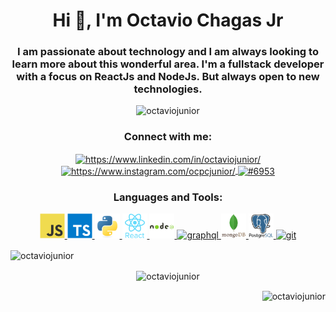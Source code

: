 <h1 align="center">Hi 👋, I'm Octavio Chagas Jr</h1>
<h3 align="center">I am passionate about technology and I am always looking to learn more about this wonderful area.
I'm a fullstack developer with a focus on ReactJs and NodeJs.
But always open to new technologies.</h3>

<p align="center"> 
  <img src="https://komarev.com/ghpvc/?username=octaviojunior&label=Profile%20views&color=f74040&style=flat" alt="octaviojunior" /> 
</p>

<h3 align="center">Connect with me:</h3>
<p align="center">
  <a href="https://linkedin.com/in/https://www.linkedin.com/in/octaviojunior/" target="blank">
    <img align="center" src="https://raw.githubusercontent.com/rahuldkjain/github-profile-readme-generator/master/src/images/icons/Social/linked-in-alt.svg" alt="https://www.linkedin.com/in/octaviojunior/" height="30" width="40" />
  </a>
  <a href="https://instagram.com/https://www.instagram.com/ocpcjunior/" target="blank">
    <img align="center" src="https://raw.githubusercontent.com/rahuldkjain/github-profile-readme-generator/master/src/images/icons/Social/instagram.svg" alt="https://www.instagram.com/ocpcjunior/" height="30" width="40" />
  </a>
  <a href="https://discord.gg/#6953" target="blank">
    <img align="center" src="https://raw.githubusercontent.com/rahuldkjain/github-profile-readme-generator/master/src/images/icons/Social/discord.svg" alt="#6953" height="30" width="40" />
  </a>
</p>

<h3 align="center">Languages and Tools:</h3>
<p align="center"> 
  <a href="https://developer.mozilla.org/en-US/docs/Web/JavaScript" target="_blank" rel="noreferrer"> 
    <img src="https://raw.githubusercontent.com/devicons/devicon/master/icons/javascript/javascript-original.svg" alt="javascript" width="40" height="40"/> 
  </a>
  <a href="https://www.typescriptlang.org/" target="_blank" rel="noreferrer"> 
    <img src="https://raw.githubusercontent.com/devicons/devicon/master/icons/typescript/typescript-original.svg" alt="typescript" width="40" height="40"/> 
  </a>
  <a href="https://www.python.org" target="_blank" rel="noreferrer"> 
    <img src="https://raw.githubusercontent.com/devicons/devicon/master/icons/python/python-original.svg" alt="python" width="40" height="40"/>
  </a>
  <a href="https://reactjs.org/" target="_blank" rel="noreferrer"> 
    <img src="https://raw.githubusercontent.com/devicons/devicon/master/icons/react/react-original-wordmark.svg" alt="react" width="40" height="40"/> 
  </a>
  <a href="https://nodejs.org" target="_blank" rel="noreferrer"> 
    <img src="https://raw.githubusercontent.com/devicons/devicon/master/icons/nodejs/nodejs-original-wordmark.svg" alt="nodejs" width="40" height="40"/> 
  </a> 
  <a href="https://graphql.org" target="_blank" rel="noreferrer"> 
    <img src="https://www.vectorlogo.zone/logos/graphql/graphql-icon.svg" alt="graphql" width="40" height="40"/> 
  </a> 
  <a href="https://www.mongodb.com/" target="_blank" rel="noreferrer"> 
    <img src="https://raw.githubusercontent.com/devicons/devicon/master/icons/mongodb/mongodb-original-wordmark.svg" alt="mongodb" width="40" height="40"/> 
  </a> 
  <a href="https://www.postgresql.org" target="_blank" rel="noreferrer"> 
    <img src="https://raw.githubusercontent.com/devicons/devicon/master/icons/postgresql/postgresql-original-wordmark.svg" alt="postgresql" width="40" height="40"/> 
  </a> 
  <a href="https://git-scm.com/" target="_blank" rel="noreferrer"> 
    <img src="https://www.vectorlogo.zone/logos/git-scm/git-scm-icon.svg" alt="git" width="40" height="40"/> 
  </a> 
</p>

<p align="left"><img align="center" src="https://github-readme-stats.vercel.app/api/top-langs?username=octaviojunior&show_icons=true&theme=tokyonight&text_color=3adfb6&bg_color=242424&locale=en&layout=compact" alt="octaviojunior" /></p>

<p align="center"><img align="center" src="https://github-readme-stats.vercel.app/api?username=octaviojunior&show_icons=true&theme=tokyonight&bg_color=242424&locale=en" alt="octaviojunior" /></p>

<p align="right"><img align="center" src="https://github-readme-streak-stats.herokuapp.com/?user=octaviojunior&theme=dark" alt="octaviojunior" /></p>
